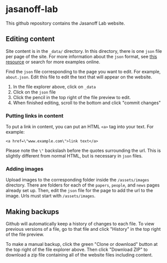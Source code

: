 # jasanoff-lab

This github repository contains the Jasanoff Lab website.

## Editing content

Site content is in the `_data/` directory. In this directory, there is one `json` file per page of the site. For more information about the `json` format, see [this resource](https://www.digitalocean.com/community/tutorials/an-introduction-to-json) or search for more examples online.

Find the `json` file corresponding to the page you want to edit. For example, `about.json`. Edit this file to edit the text that will appear on the website.

1. In the file explorer above, click on `_data`
2. Click on the `json` file
3. Click the pencil in the top right of the file preview to edit.
4. When finished editing, scroll to the bottom and click "commit changes"

### Putting links in content

To put a link in content, you can put an HTML `<a>` tag into your text. For example:
```
<a href=\"www.example.com\">link text</a>
```

Please note the `\"` backslash before the quotes surrounding the url. This is slightly different from normal HTML, but is necessary in `json` files.

### Adding images

Upload images to the corresponding folder inside the `/assets/images` directory. There are folders for each of the `papers`, `people`, and `news` pages already set up. Then, edit the `json` file for the page to add the url to the image. Urls must start with `/assets/images`.

## Making backups

Github will automatically keep a history of changes to each file. To view previous versions of a file, go to that file and click "History" in the top right of the file preview.

To make a manual backup, click the green "Clone or download" button at the top right of the file explorer above. Then click "Download ZIP" to download a zip file containing all of the website files including content.
